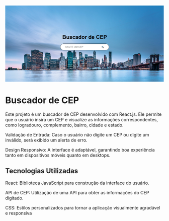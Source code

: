 ![Buscador de CEP](src/imagem/buscaCep.png)

# Buscador de CEP

Este projeto é um buscador de CEP desenvolvido com React.js. Ele permite que o usuário insira um CEP e visualize as informações correspondentes, como logradouro, complemento, bairro, cidade e estado.

Validação de Entrada: Caso o usuário não digite um CEP ou digite um inválido, será exibido um alerta de erro.

Design Responsivo: A interface é adaptável, garantindo boa experiência tanto em dispositivos móveis quanto em desktops.

## Tecnologias Utilizadas

React: Biblioteca JavaScript para construção da interface do usuário.

API de CEP: Utilização de uma API para obter as informações do CEP digitado.

CSS: Estilos personalizados para tornar a aplicação visualmente agradável e responsiva